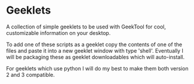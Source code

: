 Geeklets
========

A collection of simple geeklets to be used with GeekTool for cool, customizable information on your desktop.

To add one of these scripts as a geeklet copy the contents of one of the files and paste it into a new geeklet
window with type 'shell'.  Eventually I will be packaging these as geeklet downloadables which will auto-install.

For geeklets which use python I will do my best to make them both version 2 and 3 compatible.
